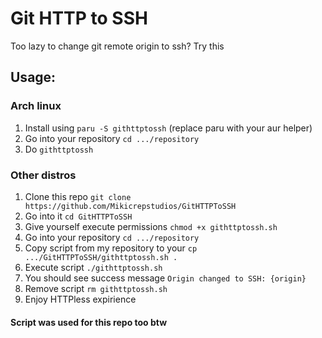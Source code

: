 # Git HTTP to SSH
Too lazy to change git remote origin to ssh? Try this

## Usage:
### Arch linux
1. Install using `paru -S githttptossh` (replace paru with your aur helper)
2. Go into your repository `cd .../repository`
3. Do `githttptossh`

### Other distros
1. Clone this repo `git clone https://github.com/Mikicrepstudios/GitHTTPToSSH`
2. Go into it `cd GitHTTPToSSH`
3. Give yourself execute permissions `chmod +x githttptossh.sh`
4. Go into your repository `cd .../repository`
5. Copy script from my repository to your `cp .../GitHTTPToSSH/githttptossh.sh .`
6. Execute script `./githttptossh.sh`
7. You should see success message `Origin changed to SSH: {origin}`
8. Remove script `rm githttptossh.sh`
9. Enjoy HTTPless expirience




#### Script was used for this repo too btw
